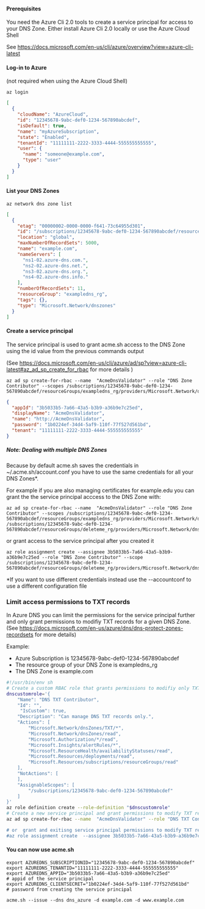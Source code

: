 #### Prerequisites
 You need the Azure Cli 2.0 tools to create a service principal for access to your DNS Zone.
Either install Azure Cli 2.0 locally  or use the Azure Cloud Shell

See https://docs.microsoft.com/en-us/cli/azure/overview?view=azure-cli-latest

#### Log-in to Azure
(not required when using the Azure Cloud Shell)

```
az login 
```
```json
[
  {
    "cloudName": "AzureCloud",
    "id": "12345678-9abc-def0-1234-567890abcdef",
    "isDefault": true,
    "name": "myAzureSubscription",
    "state": "Enabled",
    "tenantId": "11111111-2222-3333-4444-555555555555",
    "user": {
      "name": "someone@example.com",
      "type": "user"
    }
  }
]
```
#### List your DNS Zones

```
az network dns zone list
```

```json
[
  {
    "etag": "00000002-0000-0000-f641-73c64955d301",
    "id": "/subscriptions/12345678-9abc-def0-1234-567890abcdef/resourceGroups/exampledns_rg/providers/Microsoft.Network/dnszones/example.com",
    "location": "global",
    "maxNumberOfRecordSets": 5000,
    "name": "example.com",
    "nameServers": [
      "ns1-02.azure-dns.com.",
      "ns2-02.azure-dns.net.",
      "ns3-02.azure-dns.org.",
      "ns4-02.azure-dns.info."
    ],
    "numberOfRecordSets": 11,
    "resourceGroup": "exampledns_rg",
    "tags": {},
    "type": "Microsoft.Network/dnszones"
  }
]
```
#### Create a service principal
The service principal is used to grant acme.sh access to the DNS Zone using the id value from the previous commands output

(See https://docs.microsoft.com/en-us/cli/azure/ad/sp?view=azure-cli-latest#az_ad_sp_create_for_rbac for more details )  

```
az ad sp create-for-rbac --name  "AcmeDnsValidator" --role "DNS Zone Contributor" --scopes /subscriptions/12345678-9abc-def0-1234-567890abcdef/resourceGroups/exampledns_rg/providers/Microsoft.Network/dnszones/example.com
```

```json
{
  "appId": "3b5033b5-7a66-43a5-b3b9-a36b9e7c25ed",
  "displayName": "AcmeDnsValidator",
  "name": "http://AcmeDnsValidator",
  "password": "1b0224ef-34d4-5af9-110f-77f527d561bd",
  "tenant": "11111111-2222-3333-4444-555555555555"
}
```

##### Note: Dealing with multiple DNS Zones
Because by default acme.sh saves the credentials in ~/.acme.sh/account.conf you have to use the same credentials for all your DNS Zones*.

For example if you are also managing certificates for example.edu you can grant the the service principal acccess to the DNS Zone with:

```
az ad sp create-for-rbac --name  "AcmeDnsValidator" --role "DNS Zone Contributor" --scopes /subscriptions/12345678-9abc-def0-1234-567890abcdef/resourceGroups/exampledns_rg/providers/Microsoft.Network/dnszones/example.com /subscriptions/12345678-9abc-def0-1234-567890abcdef/resourceGroups/deleteme_rg/providers/Microsoft.Network/dnszones/example.edu

```
or grant access to the service principal after you created it
 ```
az role assignment create --assignee 3b5033b5-7a66-43a5-b3b9-a36b9e7c25ed --role "DNS Zone Contributor" --scope /subscriptions/12345678-9abc-def0-1234-567890abcdef/resourceGroups/deleteme_rg/providers/Microsoft.Network/dnszones/example.edu
```

\*If you want to use different credentials instead use the --accountconf to use a different configuration file 

### Limit access permissions to TXT records 

In Azure DNS you can limit the permissions for the service principal further and only grant permissions to modifiy TXT records for a given DNS Zone.
(See https://docs.microsoft.com/en-us/azure/dns/dns-protect-zones-recordsets for more details)

Example:  
* Azure Subscription is 12345678-9abc-def0-1234-567890abcdef
* The resource group of your DNS Zone is exampledns_rg 
* The DNS Zone is example.com


```sh
#!/usr/bin/env sh
# Create a custom RBAC role that grants permissions to modifiy only TXT records
dnscustomrole='{ 
    "Name": "DNS TXT Contributor", 
    "Id": "",
     "IsCustom": true, 
    "Description": "Can manage DNS TXT records only.", 
    "Actions": [ 
        "Microsoft.Network/dnsZones/TXT/*", 
        "Microsoft.Network/dnsZones/read", 
        "Microsoft.Authorization/*/read", 
        "Microsoft.Insights/alertRules/*", 
        "Microsoft.ResourceHealth/availabilityStatuses/read", 
        "Microsoft.Resources/deployments/read", 
        "Microsoft.Resources/subscriptions/resourceGroups/read" 
    ],
    "NotActions": [ 
    ],
    "AssignableScopes": [ 
        "/subscriptions/12345678-9abc-def0-1234-567890abcdef" 
    ] 
}'
az role definition create --role-definition "$dnscustomrole"
# Create a new service principal and grant permissions to modify TXT recornds in the give DNS Zone
az ad sp create-for-rbac --name  "AcmeDnsValidator" --role "DNS TXT Contributor" --scopes "/subscriptions/12345678-9abc-def0-1234-567890abcdef/resourceGroups/exampledns_rg/providers/Microsoft.Network/dnszones/example.com 

# or  grant and exitisng service principal permissions to modify TXT recornds in the give DNS Zone
#az role assignment create  --assignee 3b5033b5-7a66-43a5-b3b9-a36b9e7c25ed --scope "/subscriptions/12345678-9abc-def0-1234-567890abcdef/resourceGroups/exampledns_rg/providers/Microsoft.Network/dnszones/example.com" --role "DNS TXT Contributor"
```

#### You can now use acme.sh 

```
export AZUREDNS_SUBSCRIPTIONID="12345678-9abc-def0-1234-567890abcdef"
export AZUREDNS_TENANTID="11111111-2222-3333-4444-555555555555"
export AZUREDNS_APPID="3b5033b5-7a66-43a5-b3b9-a36b9e7c25ed"          # appid of the service principal
export AZUREDNS_CLIENTSECRET="1b0224ef-34d4-5af9-110f-77f527d561bd"   # password from creating the service principal

acme.sh --issue --dns dns_azure -d example.com -d www.example.com
```
